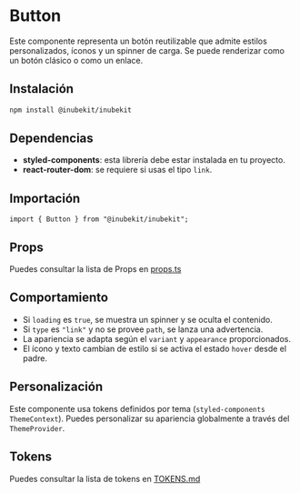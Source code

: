 # Button

Este componente representa un botón reutilizable que admite estilos personalizados, íconos y un spinner de carga. Se puede renderizar como un botón clásico o como un enlace.

## Instalación

```bash
npm install @inubekit/inubekit
```

## Dependencias

- **styled-components**: esta librería debe estar instalada en tu proyecto.
- **react-router-dom**: se requiere si usas el tipo `link`.

## Importación

```tsx
import { Button } from "@inubekit/inubekit";
```

## Props

Puedes consultar la lista de Props en [props.ts](./props.ts)

## Comportamiento

- Si `loading` es `true`, se muestra un spinner y se oculta el contenido.
- Si `type` es `"link"` y no se provee `path`, se lanza una advertencia.
- La apariencia se adapta según el `variant` y `appearance` proporcionados.
- El ícono y texto cambian de estilo si se activa el estado `hover` desde el padre.

## Personalización

Este componente usa tokens definidos por tema (`styled-components ThemeContext`). Puedes personalizar su apariencia globalmente a través del `ThemeProvider`.

## Tokens

Puedes consultar la lista de tokens en [TOKENS.md](./TOKENS.md)
